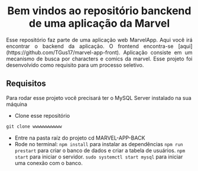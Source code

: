 <h1 align="center">Bem vindos ao repositório banckend de uma aplicação da Marvel</h1>

<p align="justify">Esse repositório faz parte de uma aplicação web MarvelApp. Aqui você irá encontrar o backend da aplicação. O frontend encontra-se [aqui](https://github.com/TGus17/marvel-app-front). Aplicação consiste em um mecanismo de busca por characters e comics da marvel. Esse projeto foi desenvolvido como requisito para um processo seletivo.</p>

## Requisitos
<p>Para rodar esse projeto você precisará ter o MySQL Server instalado na sua máquina</p>

+ Clone esse repositório
```javascript
git clone wwwwwwwwwww
```
+ Entre na pasta raíz do projeto cd MARVEL-APP-BACK
+ Rode no terminal: 
```npm install``` para instalar as dependências
```npm run prestart``` para criar o banco de dados e criar a tabela de usuários.
```npm start``` para iniciar o servidor.
```sudo systemctl start mysql``` para iniciar uma conexão com o banco.